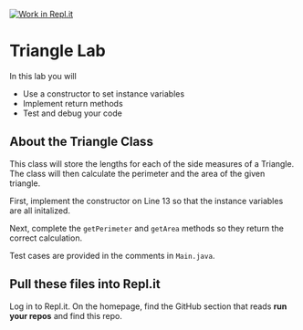 [![Work in Repl.it](https://classroom.github.com/assets/work-in-replit-14baed9a392b3a25080506f3b7b6d57f295ec2978f6f33ec97e36a161684cbe9.svg)](https://classroom.github.com/online_ide?assignment_repo_id=3389936&assignment_repo_type=AssignmentRepo)
# Triangle Lab

In this lab you will
- Use a constructor to set instance variables
- Implement return methods
- Test and debug your code

## About the Triangle Class
This class will store the lengths for each of the side measures of a Triangle. The class will then calculate the perimeter and the area of the given triangle. 

First, implement the constructor on Line 13 so that the instance variables are all initalized. 

Next, complete the `getPerimeter` and `getArea` methods so they return the correct calculation. 

Test cases are provided in the comments in `Main.java`. 



## Pull these files into Repl.it
Log in to Repl.it. On the homepage, find the GitHub section that reads **run your repos** and find this repo.
